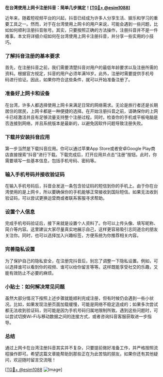 **在台湾使用上网卡注册抖音：简单几步搞定！[[TG💪+ @esim1088](https://t.me/s/esim1088)]**

近年来，随着短视频平台的兴起，抖音已经成为许多人分享生活、娱乐和学习的重要工具之一。然而，对于在台湾使用上网卡的用户来说，可能会遇到一些问题，比如如何顺利注册抖音账号。其实，只要按照正确的方法操作，注册抖音并不是一件难事。本文将详细介绍如何在台湾使用上网卡注册抖音，并分享一些实用的小技巧。

### 了解抖音注册的基本要求

首先，在注册抖音之前，我们需要清楚抖音对用户的最低年龄要求以及注册所需的资料。根据官方规定，抖音的用户必须年满16岁。此外，注册时需要提供手机号码进行验证。因此，如果你符合这些条件，就可以开始准备注册了。

### 准备好上网卡和设备

在台湾，许多人都选择使用上网卡来满足日常的网络需求。无论是旅行者还是长期居住的居民，上网卡都是一种便捷的选择。在开始注册抖音之前，请确保你的上网卡已经激活并且有足够流量支持整个注册过程。同时，检查你的手机或平板电脑是否连接到网络，并且系统版本是最新的，以避免因软件问题导致注册失败。

### 下载并安装抖音应用

第一步当然是下载抖音应用。你可以通过苹果App Store或者安卓Google Play商店直接搜索“抖音”进行下载。下载完成后，打开应用并点击“注册”按钮。此时，你需要填写一些基本信息，包括手机号码、密码等。

### 输入手机号码并接收验证码

在输入手机号码后，抖音会发送一条包含验证码的短信到你的手机上。由于你在台湾使用的是上网卡，所以要确保你的手机能够正常接收到国际短信。如果无法收到验证码，可以尝试更换运营商或者联系客服寻求帮助。

### 设置个人信息

完成手机号码验证后，接下来就是设置个人资料了。你可以上传头像、填写昵称、简介等内容。这里建议大家尽量真实地展示自己，这样更容易吸引志同道合的朋友关注你。同时，也可以选择加入兴趣标签，方便系统为你推荐相关内容。

### 完善隐私设置

为了保护自己的隐私安全，在注册完抖音后，别忘了调整一下隐私设置。例如，可以选择谁可以看到你的视频、谁可以给你留言等等。这样既能享受社交的乐趣，又能有效防止不必要的麻烦。

### 小贴士：如何解决常见问题

虽然大部分情况下按照上述步骤就能顺利完成注册，但有时候仍会遇到一些小状况。比如，如果发现注册页面加载缓慢，可能是网络不稳定造成的；如果多次尝试都无法收到验证码，则可能是因为手机号码归属地限制所致。遇到这些问题时，可以尝试切换Wi-Fi与移动数据之间的连接方式，或者咨询抖音客服获取进一步指导。

### 总结

通过上网卡在台湾注册抖音其实并不复杂，只要提前做好准备工作，并严格按照流程操作即可。希望这篇文章能帮助到那些正在为此苦恼的朋友。如果你还有其他疑问，欢迎随时留言交流哦！

[[TG💪+ @esim1088](https://t.me/s/esim1088) ![Image](https://i.postimg.cc/4NQfJmqS/Snipaste-2025-05-13-00-14-12.png)]
